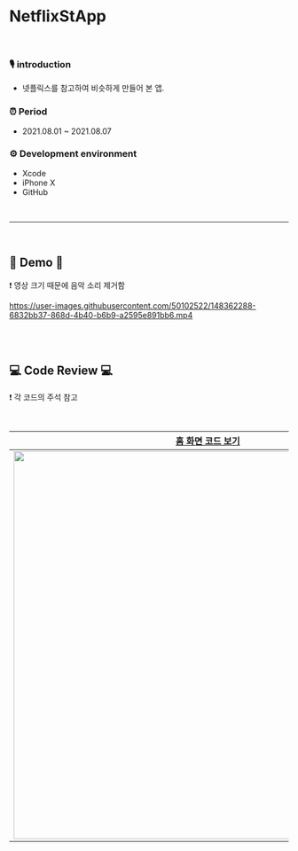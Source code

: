 # NetflixStApp

<br>

### 🎙 introduction 
- 넷플릭스를 참고하여 비슷하게 만들어 본 앱.

### ⏰ Period     
* 2021.08.01 ~ 2021.08.07         

### ⚙️ Development environment
* Xcode
* iPhone X
* GitHub


<br>

---------------------------------------------------------------------

<br>


## 🎥 Demo  🎥
❗️ 영상 크기 때문에 음악 소리 제거함

https://user-images.githubusercontent.com/50102522/148362288-6832bb37-868d-4b40-b6b9-a2595e891bb6.mp4

<br>
<br>

## 💻 Code Review 💻
❗️ 각 코드의 주석 참고

<br>

|[홈 화면 코드 보기](NetflixStApp/NetflixStApp/HomeViewController.swift)|[검색 화면 코드 보기](NetflixStApp/NetflixStApp/SearchViewController.swift)|
|:--:|:--:|
|<img src="https://user-images.githubusercontent.com/50102522/148361853-978b2e7e-a4a8-423b-9038-2465a0f3be23.PNG" height="700">|<img src="https://user-images.githubusercontent.com/50102522/148361862-0ad91c1d-8850-4326-8669-b7008cde3ed6.PNG" height="700">|

